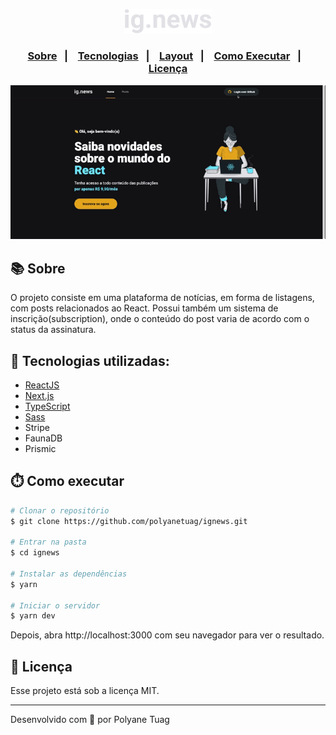 <p align="center">
  <img width= '140' src="./public/images/logo.svg" />
</p>

<h3 align="center">  
  <p align="center">
    <a href="#-sobre">Sobre</a>&nbsp;&nbsp;&nbsp;|&nbsp;&nbsp;&nbsp;
    <a href="#-tecnologias">Tecnologias</a>&nbsp;&nbsp;&nbsp;|&nbsp;&nbsp;&nbsp;
    <a href="#-tecnologias">Layout</a>&nbsp;&nbsp;&nbsp;|&nbsp;&nbsp;&nbsp;
    <a href="#-como-executar">Como Executar</a>&nbsp;&nbsp;&nbsp;|&nbsp;&nbsp;&nbsp;
    <a href="#-licença">Licença</a>
  </p>
</h3>

<div align="center">
    <img width= '800' src="./public/images/aplication1.gif" /> 
</div>

## 📚 Sobre

O projeto consiste em uma plataforma de notícias, em forma de listagens, com posts relacionados ao React. Possui também um sistema de inscrição(subscription), onde o conteúdo do post varia de acordo com o status da assinatura.

## 🚀 Tecnologias utilizadas:

- [ReactJS](https://legacy.reactjs.org/)
- [Next.js](https://nextjs.org/)
- [TypeScript](https://www.typescriptlang.org/)
- [Sass](https://sass-lang.com/)
- Stripe
- FaunaDB
- Prismic
  

## ⏱️ Como executar

```bash
# Clonar o repositório
$ git clone https://github.com/polyanetuag/ignews.git

# Entrar na pasta  
$ cd ignews

# Instalar as dependências
$ yarn 

# Iniciar o servidor
$ yarn dev
```

Depois, abra http://localhost:3000 com seu navegador para ver o resultado.

## 📝 Licença

Esse projeto está sob a licença MIT.

---
Desenvolvido com 💜 por Polyane Tuag
